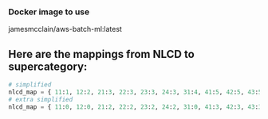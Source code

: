### Docker image to use

jamesmcclain/aws-batch-ml:latest

## Here are the mappings from NLCD to supercategory:
```python
# simplified
nlcd_map = { 11:1, 12:2, 21:3, 22:3, 23:3, 24:3, 31:4, 41:5, 42:5, 43:5, 51:6, 52:6, 71:7, 72:7, 73:7, 74:7, 81:8, 82:8, 90:9, 95:9}
# extra simplified
nlcd_map = { 11:0, 12:0, 21:2, 22:2, 23:2, 24:2, 31:0, 41:3, 42:3, 43:3, 51:0, 52:0, 71:0, 72:0, 73:0, 74:0, 81:4, 82:4, 90:0, 95:0}
```
